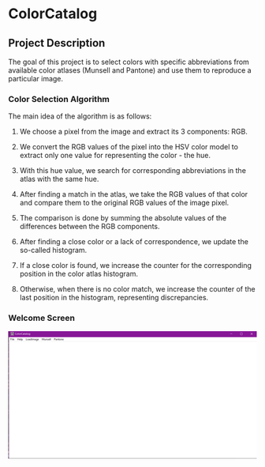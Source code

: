 # ColorCatalog

## Project Description

The goal of this project is to select colors with specific abbreviations from available color atlases (Munsell and Pantone) and use them to reproduce a particular image.

### Color Selection Algorithm

The main idea of the algorithm is as follows:

1. We choose a pixel from the image and extract its 3 components: RGB.

2. We convert the RGB values of the pixel into the HSV color model to extract only one value for representing the color - the hue.

3. With this hue value, we search for corresponding abbreviations in the atlas with the same hue.

4. After finding a match in the atlas, we take the RGB values of that color and compare them to the original RGB values of the image pixel.

5. The comparison is done by summing the absolute values of the differences between the RGB components.

6. After finding a close color or a lack of correspondence, we update the so-called histogram.

7. If a close color is found, we increase the counter for the corresponding position in the color atlas histogram.

8. Otherwise, when there is no color match, we increase the counter of the last position in the histogram, representing discrepancies.

### Welcome Screen
![theScreen.png](https://github.com/Lyudmil02/ColorCatalog/blob/main/Images/theScreen.png)
